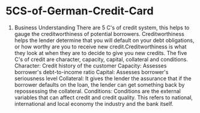 # 5CS-of-German-Credit-Card
1. Business Understanding There are 5 C's of credit system, this helps to gauge the creditworthiness of potential borrowers. Creditworthiness helps the lender determine that you will default on your debt obligations, or how worthy are you to receive new credit.Creditworthiness is what they look at when they are to decide to give you new credits. The five C's of credit are character, capacity, capital, collateral and conditions.  Character: Credit history of the customer  Capacity: Assesses borrower's debt-to-income ratio  Capital: Assesses borrower's seriousness level  Collateral: It gives the lender the assurance that if the borrower defaults on the loan, the lender can get something back by repossessing the collateral.  Conditions: Conditions are the external variables that can affect credit and credit quality. This refers to national, international and local economy the industry and the bank itself.

